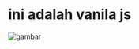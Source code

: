 # ini adalah vanila js

![gambar]("https://image.shutterstock.com/image-vector/kids-lab-painting-workshop-hands-260nw-1917139838.jpg")
